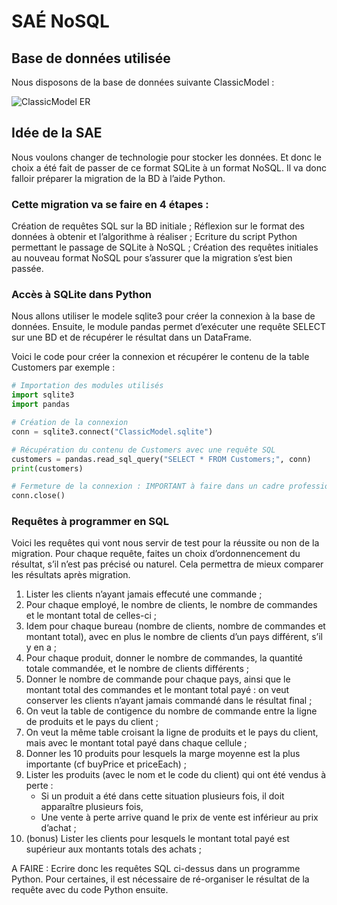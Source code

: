 # SAÉ NoSQL

## Base de données utilisée

Nous disposons de la base de données suivante ClassicModel :

![ClassicModel ER](https://github.com/alannadevgen/resources-nosql/blob/main/SAE/img/ClassicModel-ER.png)


## Idée de la SAE

Nous voulons changer de technologie pour stocker les données. Et donc le choix a été fait de passer de ce format SQLite à un format NoSQL. Il va donc falloir préparer la migration de la BD à l’aide Python.

### Cette migration va se faire en 4 étapes :

Création de requêtes SQL sur la BD initiale ;
Réflexion sur le format des données à obtenir et l’algorithme à réaliser ;
Ecriture du script Python permettant le passage de SQLite à NoSQL ;
Création des requêtes initiales au nouveau format NoSQL pour s’assurer que la migration s’est bien passée.

### Accès à SQLite dans Python

Nous allons utiliser le modele sqlite3 pour créer la connexion à la base de données. Ensuite, le module pandas permet d’exécuter une requête SELECT sur une BD et de récupérer le résultat dans un DataFrame.

Voici le code pour créer la connexion et récupérer le contenu de la table Customers par exemple :

```python
# Importation des modules utilisés
import sqlite3
import pandas

# Création de la connexion
conn = sqlite3.connect("ClassicModel.sqlite")

# Récupération du contenu de Customers avec une requête SQL
customers = pandas.read_sql_query("SELECT * FROM Customers;", conn)
print(customers)

# Fermeture de la connexion : IMPORTANT à faire dans un cadre professionnel
conn.close()
```

###  Requêtes à programmer en SQL

Voici les requêtes qui vont nous servir de test pour la réussite ou non de la migration. Pour chaque requête, faites un choix d’ordonnencement du résultat, s’il n’est pas précisé ou naturel. Cela permettra de mieux comparer les résultats après migration.

1. Lister les clients n’ayant jamais effecuté une commande ;
2. Pour chaque employé, le nombre de clients, le nombre de commandes et le montant total de celles-ci ;
3. Idem pour chaque bureau (nombre de clients, nombre de commandes et montant total), avec en plus le nombre de clients d’un pays différent, s’il y en a ;
4. Pour chaque produit, donner le nombre de commandes, la quantité totale commandée, et le nombre de clients différents ;
5. Donner le nombre de commande pour chaque pays, ainsi que le montant total des commandes et le montant total payé : on veut conserver les clients n’ayant jamais commandé dans le résultat final ;
6. On veut la table de contigence du nombre de commande entre la ligne de produits et le pays du client ;
7. On veut la même table croisant la ligne de produits et le pays du client, mais avec le montant total payé dans chaque cellule ;
8. Donner les 10 produits pour lesquels la marge moyenne est la plus importante (cf buyPrice et priceEach) ;
9. Lister les produits (avec le nom et le code du client) qui ont été vendus à perte :
    - Si un produit a été dans cette situation plusieurs fois, il doit apparaître plusieurs fois,
    - Une vente à perte arrive quand le prix de vente est inférieur au prix d’achat ;
10. (bonus) Lister les clients pour lesquels le montant total payé est supérieur aux montants totals des achats ;

A FAIRE : Ecrire donc les requêtes SQL ci-dessus dans un programme Python. Pour certaines, il est nécessaire de ré-organiser le résultat de la requête avec du code Python ensuite.
